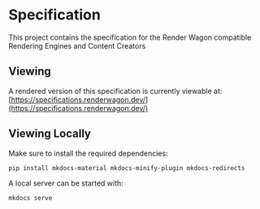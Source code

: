 # Specification
This project contains the specification for the Render Wagon compatible Rendering Engines and Content Creators

## Viewing
A rendered version of this specification is currently viewable at: [https://specifications.renderwagon.dev/](https://specifications.renderwagon.dev/)

## Viewing Locally
Make sure to install the required dependencies:
```bash
pip install mkdocs-material mkdocs-minify-plugin mkdocs-redirects
```

A local server can be started with:
```bash
mkdocs serve
```

